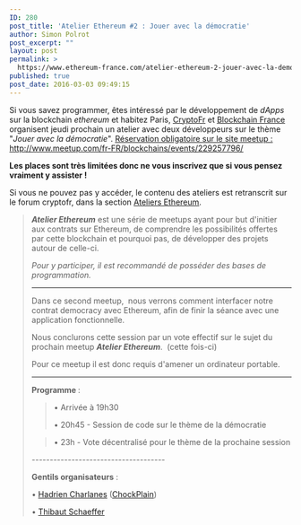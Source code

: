 ```yaml
---
ID: 280
post_title: 'Atelier Ethereum #2 : Jouer avec la démocratie'
author: Simon Polrot
post_excerpt: ""
layout: post
permalink: >
  https://www.ethereum-france.com/atelier-ethereum-2-jouer-avec-la-democratie/
published: true
post_date: 2016-03-03 09:49:15
---
```

Si vous savez programmer, êtes intéressé par le développement de <em>dApps</em> sur la blockchain <em>ethereum</em> et habitez Paris, <a href="https://cryptofr.com/"><span style="text-decoration: underline;">CryptoFr</span></a> et <span style="text-decoration: underline;"><a href="http://blockchainfrance.net/">Blockchain France</a></span> organisent jeudi prochain un atelier avec deux développeurs sur le thème "<em>Jouer avec la démocratie</em>". <span style="text-decoration: underline;"><a href="http://www.meetup.com/fr-FR/blockchains/events/229257796/">Réservation obligatoire sur le site meetup : http://www.meetup.com/fr-FR/blockchains/events/229257796/</a></span>

<strong>Les places sont très limitées donc ne vous inscrivez que si vous pensez vraiment y assister !</strong>

Si vous ne pouvez pas y accéder, le contenu des ateliers est retranscrit sur le forum cryptofr, dans la section <a href="https://cryptofr.com/category/62/atelier-ethereum"><span style="text-decoration: underline;">Ateliers Ethereum</span></a>.
<blockquote><b><i>Atelier Ethereum</i></b> est une série de meetups ayant pour but d'initier aux contrats sur Ethereum, de comprendre les possibilités offertes par cette blockchain et pourquoi pas, de développer des projets autour de celle-ci.

<i>Pour y participer, il est recommandé de posséder des bases de programmation.</i>

-------------------------------------

Dans ce second meetup,  nous verrons comment interfacer notre contrat democracy avec Ethereum, afin de finir la séance avec une application fonctionnelle.

Nous conclurons cette session par un vote effectif sur le sujet du prochain meetup <b><i>Atelier Ethereum</i></b>.  (cette fois-ci)

Pour ce meetup il est donc requis d'amener un ordinateur portable.

-------------------------------------

<b>Programme </b>:
<blockquote>• Arrivée à 19h30

• 20h45 - Session de code sur le thème de la démocratie</blockquote>
<blockquote>• 23h - Vote décentralisé pour le thème de la prochaine session</blockquote>
-------------------------------------

<b>Gentils organisateurs</b> :

• <span style="text-decoration: underline;"><a href="https://twitter.com/HCharlanes">Hadrien Charlanes</a></span> (<span style="text-decoration: underline;"><a href="http://chockplain.com/">ChockPlain</a></span>)

• <span style="text-decoration: underline;"><a href="https://twitter.com/vanderkriek">Thibaut Schaeffer</a></span></blockquote>